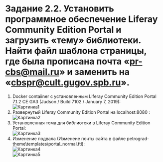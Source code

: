 # Задание 2.2. Установить программное обеспечение Liferay Community Edition Portal и загрузить «тему» библиотеки. Найти файл шаблона страницы, где была прописана почта «pr-cbs@mail.ru» и заменить на «cbspr@cult.gugov.spb.ru».
1. Docker contaiiner c установленным Liferay Community Edition Portal 7.1.2 CE GA3 (Judson / Build 7102 / January 7, 2019):  
![Картинка1](img/1.png)  
2. Развернутый Liferay Community Edition Portal на localhost:8080 :  
![Картинка2](img/2.png)  
3. Установленная тема для библиотеки в Liferay Community Edition Portal:  
![Картинка3](img/3.png)  
4. Изменение подвала (Изменеие почты сайта в файле petrograd-theme\templates\portal_normal.ftl):  
![Картинка4](img/4.png)  
![Картинка5](img/5.png)
   
